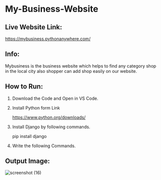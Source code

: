 # My-Business-Website

## Live Website Link:

https://mybusiness.pythonanywhere.com/

## Info:

Mybusiness is the business website which helps to find any category shop in the local city also shopper can add shop easily on our website.

## How to Run:

1. Download the Code and Open in VS Code.
2. Install Python form Link

    https://www.python.org/downloads/ 
   
4. Install Django by following commands.

     pip install django




   

    
5. Write the following Commands.

   
  
     


## Output Image:
![screenshot (16)](https://github.com/rohanmr/My-Business-Website/assets/122428641/2e38d568-b8f6-42bd-b189-2b851f04d54c)

